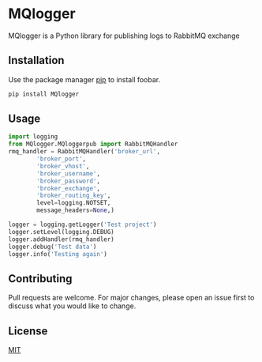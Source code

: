 # MQlogger

MQlogger is a Python library for publishing logs to RabbitMQ exchange

## Installation

Use the package manager [pip](https://pypi.org/project/MQlogger/) to install foobar.

```bash
pip install MQlogger
```

## Usage

```python
import logging
from MQlogger.MQloggerpub import RabbitMQHandler
rmq_handler = RabbitMQHandler('broker_url',
        'broker_port',
        'broker_vhost',
        'broker_username',
        'broker_password',
        'broker_exchange',
        'broker_routing_key',
        level=logging.NOTSET,
        message_headers=None,)

logger = logging.getLogger('Test project')
logger.setLevel(logging.DEBUG)
logger.addHandler(rmq_handler)
logger.debug('Test data')
logger.info('Testing again')

```

## Contributing
Pull requests are welcome. For major changes, please open an issue first to discuss what you would like to change.


## License
[MIT](https://choosealicense.com/licenses/mit/)